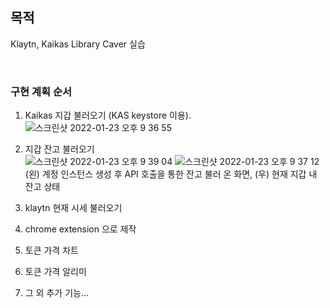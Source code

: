 ## 목적

Klaytn, Kaikas Library Caver 실습

<br />

  ### 구현 계획 순서
  1. Kaikas 지갑 불러오기 (KAS keystore 이용).  
   ![스크린샷 2022-01-23 오후 9 36 55](https://user-images.githubusercontent.com/87772236/150678713-c4db7b32-44e7-4ee0-b082-ade41700ad78.png)
  2. 지갑 잔고 불러오기  
![스크린샷 2022-01-23 오후 9 39 04](https://user-images.githubusercontent.com/87772236/150678791-e57630f7-0070-4756-8ca8-fd26d31f53a0.png)
![스크린샷 2022-01-23 오후 9 37 12](https://user-images.githubusercontent.com/87772236/150678714-e90c4d62-1d98-4493-9c9b-5854ad9b8478.png)  
  (왼) 계정 인스턴스 생성 후 API 호출을 통한 잔고 불러 온 화면, (우) 현재 지갑 내 잔고 상태
  
  3. klaytn 현재 시세 불러오기  
  4. chrome extension 으로 제작  
  5. 토큰 가격 차트  
  6. 토큰 가격 알리미  
  7. 그 외 추가 기능...  
